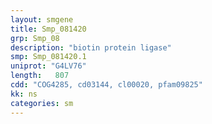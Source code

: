 ```yaml
---
layout: smgene
title: Smp_081420
grp: Smp_08
description: "biotin protein ligase"
smp: Smp_081420.1
uniprot: "G4LV76"
length:   807
cdd: "COG4285, cd03144, cl00020, pfam09825"
kk: ns
categories: sm
---
```

